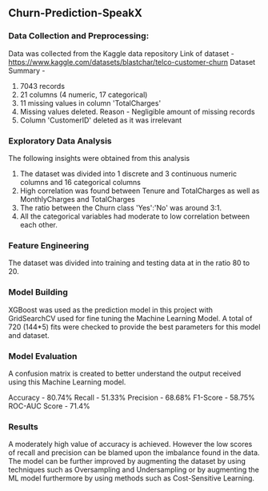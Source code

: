 ## Churn-Prediction-SpeakX

### Data Collection and Preprocessing:
Data was collected from the Kaggle data repository
Link of dataset - https://www.kaggle.com/datasets/blastchar/telco-customer-churn
Dataset Summary -
  1. 7043 records
  2. 21 columns (4 numeric, 17 categorical)
  3. 11 missing values in column 'TotalCharges'
  4. Missing values deleted. Reason - Negligible amount of missing records
  5. Column 'CustomerID' deleted as it was irrelevant

### Exploratory Data Analysis
The following insights were obtained from this analysis
  1. The dataset was divided into 1 discrete and 3 continuous numeric columns and 16  categorical columns
  2. High correlation was found between Tenure and TotalCharges as well as MonthlyCharges and TotalCharges
  3. The ratio between the Churn class 'Yes':'No' was around 3:1.
  4. All the categorical variables had moderate to low correlation between each other.

### Feature Engineering
The dataset was divided into training and testing data at in the ratio 80 to 20.

### Model Building
XGBoost was used as the prediction model in this project with GridSearchCV used for fine tuning the Machine Learning Model.
A total of 720 (144*5) fits were checked to provide the best parameters for this model and dataset.

### Model Evaluation
A confusion matrix is created to better understand the output received using this Machine Learning model.

Accuracy - 80.74%
Recall - 51.33%
Precision - 68.68%
F1-Score - 58.75%
ROC-AUC Score - 71.4%

### Results
A moderately high value of accuracy is achieved. However the low scores of recall and precision can be blamed upon the imbalance found in the data.
The model can be further improved by augmenting the dataset by using techniques such as Oversampling and Undersampling or by augmenting the ML model furthermore by using methods such as Cost-Sensitive Learning.
